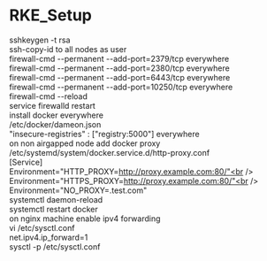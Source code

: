 # RKE_Setup
sshkeygen -t rsa <br />
ssh-copy-id to all nodes as user<br />
firewall-cmd --permanent --add-port=2379/tcp everywhere<br />
firewall-cmd --permanent --add-port=2380/tcp everywhere<br />
firewall-cmd --permanent --add-port=6443/tcp everywhere<br />
firewall-cmd --permanent --add-port=10250/tcp everywhere<br />
firewall-cmd --reload<br />
service firewalld restart<br />
install docker everywhere<br />
/etc/docker/dameon.json<br />
"insecure-registries" : ["registry:5000"] everywhere<br />
on non airgapped node add docker proxy<br />
/etc/systemd/system/docker.service.d/http-proxy.conf<br />
[Service]<br />
Environment="HTTP_PROXY=http://proxy.example.com:80/"<br />
Environment="HTTPS_PROXY=http://proxy.example.com:80/"<br />
Environment="NO_PROXY=.test.com"<br />
systemctl daemon-reload<br />
systemctl restart docker<br />
on nginx machine enable ipv4 forwarding<br />
vi /etc/sysctl.conf<br />
net.ipv4.ip_forward=1<br />
sysctl -p /etc/sysctl.conf<br />
